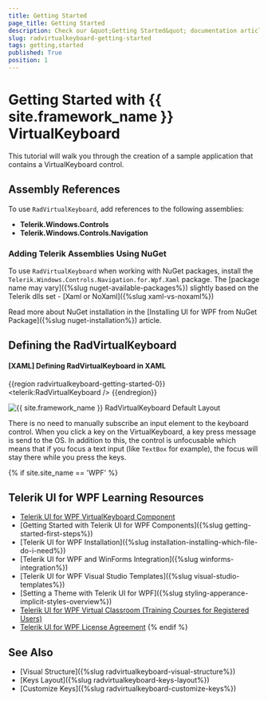 ```yaml
---
title: Getting Started
page_title: Getting Started
description: Check our &quot;Getting Started&quot; documentation article for the RadVirtualKeyboard WPF control.
slug: radvirtualkeyboard-getting-started
tags: getting,started
published: True
position: 1
---
```


# Getting Started with {{ site.framework_name }} VirtualKeyboard

This tutorial will walk you through the creation of a sample application that contains a VirtualKeyboard control.

## Assembly References

To use `RadVirtualKeyboard`, add references to the following assemblies:

* __Telerik.Windows.Controls__
* __Telerik.Windows.Controls.Navigation__

### Adding Telerik Assemblies Using NuGet

To use `RadVirtualKeyboard` when working with NuGet packages, install the `Telerik.Windows.Controls.Navigation.for.Wpf.Xaml` package. The [package name may vary]({%slug nuget-available-packages%}) slightly based on the Telerik dlls set - [Xaml or NoXaml]({%slug xaml-vs-noxaml%})

Read more about NuGet installation in the [Installing UI for WPF from NuGet Package]({%slug nuget-installation%}) article.

## Defining the RadVirtualKeyboard

#### __[XAML] Defining RadVirtualKeyboard in XAML__
{{region radvirtualkeyboard-getting-started-0}}
	 <telerik:RadVirtualKeyboard />
{{endregion}}

![{{ site.framework_name }} RadVirtualKeyboard Default Layout](images/radvirtualkeyboard-overview-1.png)

There is no need to manually subscribe an input element to the keyboard control. When you click a key on the VirtualKeyboard, a key press message is send to the OS. In addition to this, the control is unfocusable which means that if you focus a text input (like `TextBox` for example), the focus will stay there while you press the keys.

{% if site.site_name == 'WPF' %}
## Telerik UI for WPF Learning Resources

* [Telerik UI for WPF VirtualKeyboard Component](https://www.telerik.com/products/wpf/virtual-keyboard.aspx)
* [Getting Started with Telerik UI for WPF Components]({%slug getting-started-first-steps%})
* [Telerik UI for WPF Installation]({%slug installation-installing-which-file-do-i-need%})
* [Telerik UI for WPF and WinForms Integration]({%slug winforms-integration%})
* [Telerik UI for WPF Visual Studio Templates]({%slug visual-studio-templates%})
* [Setting a Theme with Telerik UI for WPF]({%slug styling-apperance-implicit-styles-overview%})
* [Telerik UI for WPF Virtual Classroom (Training Courses for Registered Users)](https://learn.telerik.com/learn/course/external/view/elearning/16/telerik-ui-for-wpf) 
* [Telerik UI for WPF License Agreement](https://www.telerik.com/purchase/license-agreement/wpf-dlw-s)
{% endif %}

## See Also  
* [Visual Structure]({%slug radvirtualkeyboard-visual-structure%})
* [Keys Layout]({%slug radvirtualkeyboard-keys-layout%})
* [Customize Keys]({%slug radvirtualkeyboard-customize-keys%})
